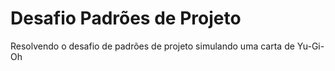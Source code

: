 # Desafio Padrões de Projeto
Resolvendo o desafio de padrões de projeto simulando uma carta de Yu-Gi-Oh
